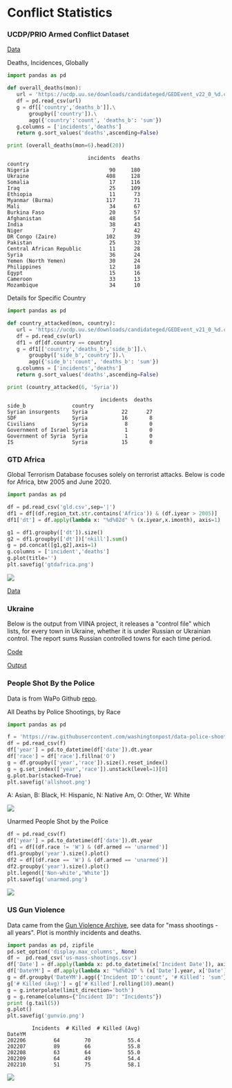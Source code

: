 # Conflict Statistics

### UCDP/PRIO Armed Conflict Dataset

[Data](https://ucdp.uu.se/downloads/)

Deaths, Incidences, Globally

```python
import pandas as pd

def overall_deaths(mon):
   url = 'https://ucdp.uu.se/downloads/candidateged/GEDEvent_v22_0_%d.csv' % mon
   df = pd.read_csv(url)
   g = df[['country','deaths_b']].\
       groupby(['country']).\
       agg({'country':'count', 'deaths_b': 'sum'})
   g.columns = ['incidents','deaths']
   return g.sort_values('deaths',ascending=False)

print (overall_deaths(mon=6).head(20))
```

```text
                          incidents  deaths
country                                    
Nigeria                          90     180
Ukraine                         408     128
Somalia                          17     116
Iraq                             25     109
Ethiopia                         11      73
Myanmar (Burma)                 117      71
Mali                             34      67
Burkina Faso                     20      57
Afghanistan                      48      54
India                            38      43
Niger                             7      42
DR Congo (Zaire)                102      39
Pakistan                         25      32
Central African Republic         11      28
Syria                            36      24
Yemen (North Yemen)              30      24
Philippines                      12      18
Egypt                            15      16
Cameroon                         33      13
Mozambique                       34      10
```

Details for Specific Country

```python
import pandas as pd

def country_attacked(mon, country):
   url = 'https://ucdp.uu.se/downloads/candidateged/GEDEvent_v21_0_%d.csv' % mon
   df = pd.read_csv(url)
   df1 = df[df.country == country]
   g = df1[['country','deaths_b','side_b']].\
       groupby(['side_b','country']).\
       agg({'side_b':'count', 'deaths_b': 'sum'})
   g.columns = ['incidents','deaths']
   return g.sort_values('deaths',ascending=False)

print (country_attacked(6, 'Syria'))
```

```text
                              incidents  deaths
side_b               country                   
Syrian insurgents    Syria           22      27
SDF                  Syria           16       8
Civilians            Syria            8       0
Government of Israel Syria            1       0
Government of Syria  Syria            1       0
IS                   Syria           15       0
```

<a name='gtdafrica'/>

### GTD Africa

Global Terrorism Database focuses solely on terrorist attacks. Below
is code for Africa, btw 2005 and June 2020. 


```python
import pandas as pd

df = pd.read_csv('gld.csv',sep='|')
df1 = df[(df.region_txt.str.contains('Africa')) & (df.iyear > 2005)]
df1['dt'] = df.apply(lambda x: "%d%02d" % (x.iyear,x.imonth), axis=1)

g1 = df1.groupby(['dt']).size()
g2 = df1.groupby(['dt'])['nkill'].sum()
g = pd.concat([g1,g2],axis=1)
g.columns = ['incident','deaths']
g.plot(title='')
plt.savefig('gtdafrica.png')
```

![](gtdafrica.png)

[Data](https://www.start.umd.edu/gtd/contact/download)

<a name='ukraine'/>

### Ukraine

Below is the output from VIINA project, it releases a "control file"
which lists, for every town in Ukraine, whether it is under Russian or
Ukrainian control. The report sums Russian controlled towns for each
time period.

[Code](confstats-ukr.py)

[Output](viina-control.png)

<a name='gdtroop'/>

### People Shot By the Police

Data is from WaPo Github [repo](https://github.com/washingtonpost/data-police-shootings).

<a name='allshoot'/>

All Deaths by Police Shootings, by Race

```python
import pandas as pd

f = 'https://raw.githubusercontent.com/washingtonpost/data-police-shootings/master/fatal-police-shootings-data.csv'
df = pd.read_csv(f)
df['year'] = pd.to_datetime(df['date']).dt.year
df['race'] = df['race'].fillna('O')
g = df.groupby(['year','race']).size().reset_index()
g = g.set_index(['year','race']).unstack(level=1)[0]
g.plot.bar(stacked=True)
plt.savefig('allshoot.png')
```

A: Asian, B: Black, H: Hispanic, N: Native Am, O: Other, W: White

![](allshoot.png)

<a name='unarmed'/>

Unarmed People Shot by the Police

```python
df = pd.read_csv(f)
df['year'] = pd.to_datetime(df['date']).dt.year
df1 = df[(df.race != 'W') & (df.armed == 'unarmed')]
df1.groupby('year').size().plot()
df2 = df[(df.race == 'W') & (df.armed == 'unarmed')]
df2.groupby('year').size().plot()
plt.legend(['Non-white','White'])
plt.savefig('unarmed.png')
```

![](unarmed.png)

<a name='usgun'/>

### US Gun Violence

Data came from the [Gun Violence Archive](https://www.gunviolencearchive.org/reports),
see data for "mass shootings - all years". Plot is monthly incidents and deaths.


```python
import pandas as pd, zipfile
pd.set_option('display.max_columns', None)
df =  pd.read_csv('us-mass-shootings.csv')
df['Date'] = df.apply(lambda x: pd.to_datetime(x['Incident Date']), axis=1)
df['DateYM'] = df.apply(lambda x: "%d%02d" % (x['Date'].year, x['Date'].month), axis=1)
g = df.groupby('DateYM').agg({'Incident ID':'count', '# Killed': 'sum'})
g['# Killed (Avg)'] = g['# Killed'].rolling(10).mean()
g = g.interpolate(limit_direction='both')
g = g.rename(columns={"Incident ID": "Incidents"})
print (g.tail(5))
g.plot()
plt.savefig('gunvio.png')
```

```text
        Incidents  # Killed  # Killed (Avg)
DateYM                                     
202206         64        70            55.4
202207         89        66            55.8
202208         63        64            55.0
202209         64        49            54.4
202210         51        75            58.1
```

![](gunvio.png)

